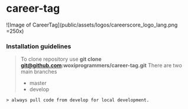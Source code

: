 # career-tag
![Image of CareerTag](public/assets/logos/careerscore_logo_lang.png =250x)
### Installation guidelines

> To clone repository use **git clone git@github.com:woxiprogrammers/career-tag.git**
> There are two main branches
> * master
> * develop
```
> always pull code from develop for local development.
